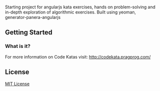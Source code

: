Starting project for angularjs kata exercises, hands on problem-solving and in-depth exploration of algorithmic exercises. Built using yeoman, generator-panera-angularjs


## Getting Started

### What is it?

For more information on Code Katas visit: http://codekata.pragprog.com/

## License

[MIT License](http://en.wikipedia.org/wiki/MIT_License)